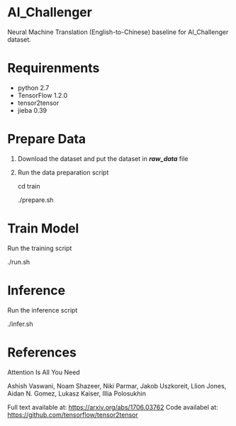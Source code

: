# AI_Challenger

Neural Machine Translation (English-to-Chinese) baseline for AI_Challenger dataset.

# Requirenments

- python 2.7
- TensorFlow 1.2.0
- tensor2tensor
- jieba 0.39

# Prepare Data
1. Download the dataset and put the dataset in ***raw_data*** file
2. Run the data preparation script

    cd train

    ./prepare.sh

# Train Model
Run the training script

./run.sh 


# Inference
Run the inference script

./infer.sh 


# References

Attention Is All You Need

Ashish Vaswani, Noam Shazeer, Niki Parmar, Jakob Uszkoreit, Llion Jones, Aidan N. Gomez, Lukasz Kaiser, Illia Polosukhin

Full text available at: https://arxiv.org/abs/1706.03762
Code availabel at: https://github.com/tensorflow/tensor2tensor
